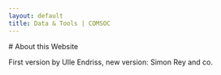 ```yaml
---
layout: default
title: Data & Tools | COMSOC
---
```


<section markdown="1">
# About this Website

First version by Ulle Endriss, new version: Simon Rey and co.

</section>